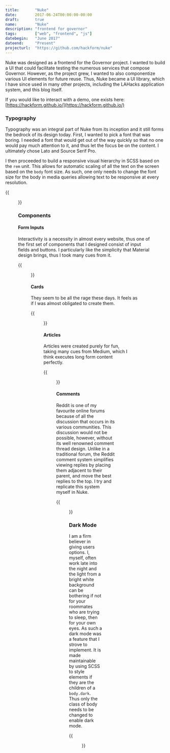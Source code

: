 ```yaml
---
title:       "Nuke"
date:        2017-06-24T00:00:00-00:00
draft:       true
name:        "Nuke"
description: "frontend for governor"
tags:        ["web", "frontend", "js"]
datebegin:   "June 2017"
dateend:     "Present"
projecturl:  "https://github.com/hackform/nuke"
---
```


Nuke was designed as a frontend for the Governor project. I wanted to build a
UI that could facilitate testing the numerous services that compose Governor.
However, as the project grew, I wanted to also componentize various UI elements
for future reuse. Thus, Nuke became a UI library, which I have since used in
many other projects, including the LAHacks application system, and this blog
itself.

If you would like to interact with a demo, one exists here:
[https://hackform.github.io/](https://hackform.github.io/)

### Typography

Typography was an integral part of Nuke from its inception and it still forms
the bedrock of its design today. First, I wanted to pick a font that was
boring. I needed a font that would get out of the way quickly so that no one
would pay much attention to it, and thus let the focus be on the content. I
ultimately chose Lato and Source Serif Pro.

I then proceeded to build a responsive visual hierarchy in SCSS based on the
`rem` unit. This allows for automatic scaling of all the text on the screen
based on the `body` font size. As such, one only needs to change the font size
for the body in media queries allowing text to be responsive at every
resolution.

{{<figure src="/img/projects/nuke/htmlhtags.png" caption="HTML headers">}}

### Components

#### Form Inputs

Interactivity is a necessity in almost every website, thus one of the first set
of components that I designed consist of input fields and buttons. I
particularly like the simplicity that Material design brings, thus I took many
cues from it.

{{<figure src="/img/projects/nuke/forminputs.png" caption="Form inputs">}}

#### Cards

They seem to be all the rage these days. It feels as if I was almost obligated
to create them.

{{<figure src="/img/projects/nuke/cards.png" caption="Cards">}}

#### Articles

Articles were created purely for fun, taking many cues from Medium, which I
think executes long form content perfectly.

{{<figure src="/img/projects/nuke/articleview.png" caption="Article template">}}

#### Comments

Reddit is one of my favourite online forums because of all the discussion that
occurs in its various communities. This discussion would not be possible,
however, without its well renowned comment thread design. Unlike in a
traditional forum, the Reddit comment system simplifies viewing replies by
placing them adjacent to their parent, and move the best replies to the top. I
try and replicate this system myself in Nuke.

{{<figure src="/img/projects/nuke/commentthread.png" caption="Comment threading">}}

### Dark Mode

I am a firm believer in giving users options. I, myself, often work late into
the night and the light from a bright white background can be bothering if not
for your roommates who are trying to sleep, then for your own eyes. As such a
dark mode was a feature that I strove to implement. It is made maintainable by
using SCSS to style elements if they are the children of a `body.dark`. Thus
only the class of body needs to be changed to enable dark mode.

{{<figure src="/img/projects/nuke/darkmodearticle.png" caption="Dark mode">}}

